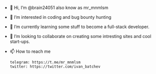 - 👋 Hi, I’m @brain24051 also know as mr_mnmlsm

- 👀 I’m interested in coding and bug bounty hunting

- 🌱 I’m currently learning some stuff to become a full-stack developer.

- 💞️ I’m looking to collaborate on creating some intresting sites and cool start-ups.

- 📫 How to reach me 

      telegram: https://t.me/mr_mnmlsm
      twitter: https://twitter.com/ivan_batchev

